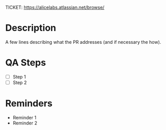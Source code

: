 TICKET: https://alicelabs.atlassian.net/browse/<TICKET-ID>

# Description
A few lines describing what the PR addresses (and if necessary the how).

# QA Steps
 - [ ] Step 1
 - [ ] Step 2

# Reminders
 - Reminder 1
 - Reminder 2